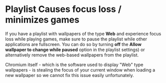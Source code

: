 # Playlist Causes focus loss / minimizes games

If you have a playlist with wallpapers of the type **Web** and experience focus loss while playing games, make sure to pause the playlist while other applications are fullscreen. You can do so by turning **off** the **Allow wallpaper to change while paused** option in the playlist settings) or alternatively remove the web-based wallpapers from the playlist.

Chromium itself - which is the software used to display "Web" type wallpapers - is stealing the focus of your current window when loading a new wallpaper so we cannot fix this issue easily unfortunately.